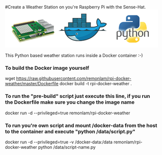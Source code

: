 #Create a Weather Station on you're Raspberry Pi with the Sense-Hat.
![Raspberry Pi Sense-Hat](/images/pi_sense-hat_docker_python.png)

This Python based weather station runs inside a Docker container :-)


### To build the Docker image yourself
wget https://raw.githubusercontent.com/remonlam/rpi-docker-weather/master/Dockerfile
docker build -t rpi-docker-weather .

### To run the "pre-build" script just execute this line, if you run the Dockerfile make sure you change the image name
docker run -d --privileged=true remonlam/rpi-docker-weather

### To run you're own script and mount /docker-data from the host to the container and execute "python /data/script.py"
docker run -d --privileged=true -v /docker-data:/data remonlam/rpi-docker-weather python /data/script-name.py
